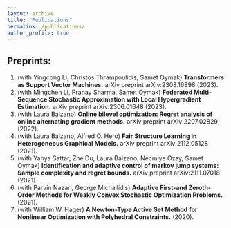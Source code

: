 ```yaml
---
layout: archive
title: "Publications"
permalink: /publications/
author_profile: true
---
```


<!-- {% if author.googlescholar %}
  You can also find my articles on <u><a href="{{author.googlescholar}}">my Google Scholar profile</a>.</u>
{% endif %}

{% include base_path %}

{% for post in site.publications reversed %}
  {% include archive-single.html %}
{% endfor %} -->

## Preprints:

1. (with Yingcong Li, Christos Thrampoulidis, Samet Oymak) **Transformers as Support Vector Machines.** arXiv preprint arXiv:2308.16898 (2023).
2. (with Mingchen Li, Pranay Sharma, Samet Oymak) **Federated Multi-Sequence Stochastic Approximation with Local Hypergradient Estimation.** arXiv preprint arXiv:2306.01648 (2023).
3. (with Laura Balzano) **Online bilevel optimization: Regret analysis of online alternating gradient methods.** arXiv preprint arXiv:2207.02829 (2022).
4. (with Laura Balzano, Alfred O. Hero) **Fair Structure Learning in Heterogeneous Graphical Models.** arXiv preprint arXiv:2112.05128 (2021).
5. (with Yahya Sattar, Zhe Du, Laura Balzano, Necmiye Ozay, Samet Oymak) **Identification and adaptive control of markov jump systems: Sample complexity and regret bounds.** arXiv preprint arXiv:2111.07018 (2021).
6. (with Parvin Nazari, George Michailidis) **Adaptive First-and Zeroth-Order Methods for Weakly Convex Stochastic Optimization Problems.** (2021).
7. (with William W. Hager) **A Newton-Type Active Set Method for Nonlinear Optimization with Polyhedral Constraints.** (2020).
